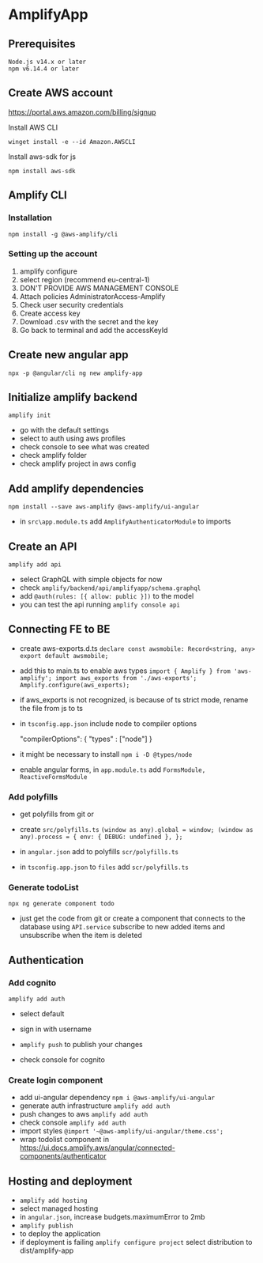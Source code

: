 # AmplifyApp

## Prerequisites
    Node.js v14.x or later
    npm v6.14.4 or later

## Create AWS account
https://portal.aws.amazon.com/billing/signup

Install AWS CLI

    winget install -e --id Amazon.AWSCLI

Install aws-sdk for js

    npm install aws-sdk

## Amplify CLI

### Installation
    npm install -g @aws-amplify/cli

### Setting up the account

1. amplify configure
2. select region (recommend eu-central-1)
3. DON'T PROVIDE AWS MANAGEMENT CONSOLE
4. Attach policies AdministratorAccess-Amplify
5. Check user security credentials
6. Create access key
7. Download .csv with the secret and the key
8. Go back to terminal and add the accessKeyId

## Create new angular app
    npx -p @angular/cli ng new amplify-app

## Initialize amplify backend
    amplify init
- go with the default settings
- select to auth using aws profiles
- check console to see what was created
- check amplify folder
- check amplify project in aws config

## Add amplify dependencies 
    npm install --save aws-amplify @aws-amplify/ui-angular
- in `src\app.module.ts` add `AmplifyAuthenticatorModule` to imports

## Create an API
    amplify add api
- select GraphQL with simple objects for now
- check `amplify/backend/api/amplifyapp/schema.graphql`
- add `@auth(rules: [{ allow: public }])` to the model
- you can test the api running `amplify console api`

## Connecting FE to BE
- create aws-exports.d.ts
    `declare const awsmobile: Record<string, any>
    export default awsmobile;`

- add this to main.ts to enable aws types
  `import { Amplify } from 'aws-amplify';
  import aws_exports from './aws-exports';
  Amplify.configure(aws_exports);`

- if aws_exports is not recognized, is because of ts strict mode, rename the file from js to ts

- in `tsconfig.app.json` include node to compiler options
  
  "compilerOptions": {
  "types" : ["node"]
  }
- it might be necessary to install `npm i -D @types/node`
- enable angular forms, in `app.module.ts` add `FormsModule, ReactiveFormsModule`

### Add polyfills
- get polyfills from git or
- create `src/polyfills.ts`
  `(window as any).global = window;
  (window as any).process = {
  env: { DEBUG: undefined },
  };`

- in `angular.json` add to polyfills `scr/polyfills.ts`
- in `tsconfig.app.json` to `files` add `scr/polyfills.ts`


### Generate todoList
    npx ng generate component todo
- just get the code from git or create a component that connects to the database using `API.service` subscribe to new added items and unsubscribe when the item is deleted

## Authentication
### Add cognito
    amplify add auth
- select default
- sign in with username
    
- `amplify push` to publish your changes
- check console for cognito

### Create login component
- add ui-angular dependency `npm i @aws-amplify/ui-angular`
- generate auth infrastructure `amplify add auth`
- push changes to aws `amplify add auth`
- check console `amplify add auth`
- import styles `@import '~@aws-amplify/ui-angular/theme.css';`
- wrap todolist component in https://ui.docs.amplify.aws/angular/connected-components/authenticator

## Hosting and deployment
- `amplify add hosting`
- select managed hosting
- in `angular.json`, increase budgets.maximumError to 2mb
- `amplify publish` 
- to deploy the application
- if deployment is failing `amplify configure project` select distribution to dist/amplify-app

